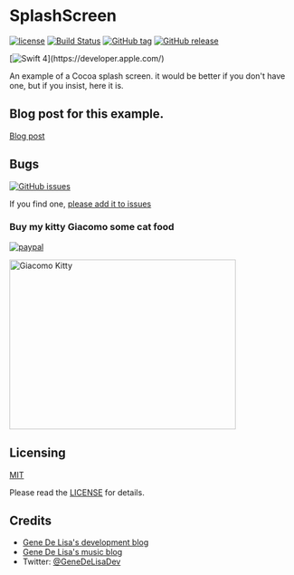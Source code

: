 # SplashScreen


[![license](https://img.shields.io/github/license/mashape/apistatus.svg)](https://en.wikipedia.org/wiki/MIT_License)
[![Build Status](https://travis-ci.org/genedelisa/SplashScreen.svg)](https://travis-ci.org/genedelisa/SplashScreen)
[![GitHub tag](https://img.shields.io/github/tag/genedelisa/splashscreen.svg)](https://github.com/genedelisa/SplashScreen/)
[![GitHub release](https://img.shields.io/github/release/genedelisa/splashscreen.svg)](https://github.com/genedelisa/SplashScreen/)

[![Swift 4](https://img.shields.io/badge/Swift%204-compatible-brightgreen.svg?style=flat")](https://developer.apple.com/)

An example of a Cocoa splash screen. it would be better if you don't have one, but if you insist, here it is.


## Blog post for this example.

[Blog post](http://www.rockhoppertech.com/blog/)


## Bugs


[![GitHub issues](https://img.shields.io/github/issues/genedelisa/splashscreen.svg)](https://github.com/genedelisa/SplashScreen/issues)

If you find one, [please add it to issues](https://github.com/genedelisa/SplashScreen/issues)



### Buy my kitty Giacomo some cat food

[![paypal](https://www.paypalobjects.com/en_US/i/btn/btn_donate_SM.gif)](https://www.paypal.com/cgi-bin/webscr?cmd=_donations&business=F5KE9Z29MH8YQ&bnP-DonationsBF:btn_donate_SM.gif:NonHosted)

<img src="http://www.rockhoppertech.com/blog/wp-content/uploads/2016/07/momocoding-1024.png" alt="Giacomo Kitty" width="400" height="300">

## Licensing

[MIT](https://en.wikipedia.org/wiki/MIT_License)

Please read the [LICENSE](LICENSE) for details.

## Credits

*	[Gene De Lisa's development blog](http://rockhoppertech.com/blog/)
*	[Gene De Lisa's music blog](http://genedelisa.com/)
*   Twitter: [@GeneDeLisaDev](http://twitter.com/genedelisadev)
